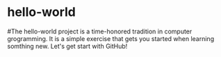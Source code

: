 # hello-world

#The  hello-world project is a time-honored tradition in computer grogramming. It is a simple exercise that gets you started when learning somthing new. Let's get start with GitHub!
